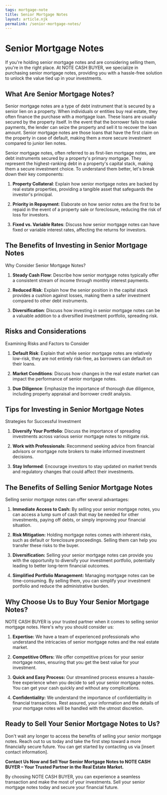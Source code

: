 ```yaml
---
tags: mortgage-note
title: Senior Mortgage Notes
layout: article.njk
permalink: /senior-mortgage-notes/
---
```


# Senior Mortgage Notes

If you're holding senior mortgage notes and are considering selling them, you're in the right place. At NOTE CASH BUYER, we specialize in purchasing senior mortgage notes, providing you with a hassle-free solution to unlock the value tied up in your investments.

## What Are Senior Mortgage Notes?

Senior mortgage notes are a type of debt instrument that is secured by a senior lien on a property. When individuals or entities buy real estate, they often finance the purchase with a mortgage loan. These loans are usually secured by the property itself. In the event that the borrower fails to make payments, the lender can seize the property and sell it to recover the loan amount. Senior mortgage notes are those loans that have the first claim on the property in case of default, making them a more secure investment compared to junior lien notes.

Senior mortgage notes, often referred to as first-lien mortgage notes, are debt instruments secured by a property's primary mortgage. They represent the highest-ranking debt in a property's capital stack, making them a secure investment choice. To understand them better, let's break down their key components:

1. **Property Collateral**: Explain how senior mortgage notes are backed by real estate properties, providing a tangible asset that safeguards the investor's principal.

2. **Priority in Repayment**: Elaborate on how senior notes are the first to be repaid in the event of a property sale or foreclosure, reducing the risk of loss for investors.

3. **Fixed vs. Variable Rates**: Discuss how senior mortgage notes can have fixed or variable interest rates, affecting the returns for investors.

## The Benefits of Investing in Senior Mortgage Notes

Why Consider Senior Mortgage Notes?

1. **Steady Cash Flow**: Describe how senior mortgage notes typically offer a consistent stream of income through monthly interest payments.

2. **Reduced Risk**: Explain how the senior position in the capital stack provides a cushion against losses, making them a safer investment compared to other debt instruments.

3. **Diversification**: Discuss how investing in senior mortgage notes can be a valuable addition to a diversified investment portfolio, spreading risk.

## Risks and Considerations

Examining Risks and Factors to Consider

1. **Default Risk**: Explain that while senior mortgage notes are relatively low-risk, they are not entirely risk-free, as borrowers can default on their loans.

2. **Market Conditions**: Discuss how changes in the real estate market can impact the performance of senior mortgage notes.

3. **Due Diligence**: Emphasize the importance of thorough due diligence, including property appraisal and borrower credit analysis.

## Tips for Investing in Senior Mortgage Notes

Strategies for Successful Investment

1. **Diversify Your Portfolio**: Discuss the importance of spreading investments across various senior mortgage notes to mitigate risk.

2. **Work with Professionals**: Recommend seeking advice from financial advisors or mortgage note brokers to make informed investment decisions.

3. **Stay Informed**: Encourage investors to stay updated on market trends and regulatory changes that could affect their investments.

## The Benefits of Selling Senior Mortgage Notes

Selling senior mortgage notes can offer several advantages:

1. **Immediate Access to Cash:** By selling your senior mortgage notes, you can access a lump sum of cash that may be needed for other investments, paying off debts, or simply improving your financial situation.

2. **Risk Mitigation:** Holding mortgage notes comes with inherent risks, such as default or foreclosure proceedings. Selling them can help you transfer these risks to the buyer.

3. **Diversification:** Selling your senior mortgage notes can provide you with the opportunity to diversify your investment portfolio, potentially leading to better long-term financial outcomes.

4. **Simplified Portfolio Management:** Managing mortgage notes can be time-consuming. By selling them, you can simplify your investment portfolio and reduce the administrative burden.

## Why Choose Us to Buy Your Senior Mortgage Notes?

NOTE CASH BUYER is your trusted partner when it comes to selling senior mortgage notes. Here's why you should consider us:

1. **Expertise:** We have a team of experienced professionals who understand the intricacies of senior mortgage notes and the real estate market.

2. **Competitive Offers:** We offer competitive prices for your senior mortgage notes, ensuring that you get the best value for your investment.

3. **Quick and Easy Process:** Our streamlined process ensures a hassle-free experience when you decide to sell your senior mortgage notes. You can get your cash quickly and without any complications.

4. **Confidentiality:** We understand the importance of confidentiality in financial transactions. Rest assured, your information and the details of your mortgage notes will be handled with the utmost discretion.

## Ready to Sell Your Senior Mortgage Notes to Us?

Don't wait any longer to access the benefits of selling your senior mortgage notes. Reach out to us today and take the first step toward a more financially secure future. You can get started by contacting us via [insert contact information].

**Contact Us Now and Sell Your Senior Mortgage Notes to NOTE CASH BUYER – Your Trusted Partner in the Real Estate Market.**

By choosing NOTE CASH BUYER, you can experience a seamless transaction and make the most of your investments. Sell your senior mortgage notes today and secure your financial future.